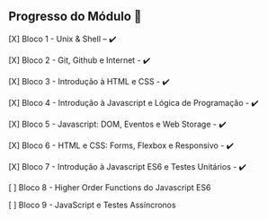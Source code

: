## **Progresso do Módulo** 🚀

[X] Bloco 1 - Unix & Shell – :heavy_check_mark:

[X] Bloco 2 - Git, Github e Internet - :heavy_check_mark:

[X] Bloco 3 - Introdução à HTML e CSS - :heavy_check_mark:

[X] Bloco 4 - Introdução à Javascript e Lógica de Programação - :heavy_check_mark:

[X] Bloco 5 - Javascript: DOM, Eventos e Web Storage - :heavy_check_mark:

[X] Bloco 6 - HTML e CSS: Forms, Flexbox e Responsivo - :heavy_check_mark:

[X] Bloco 7 - Introdução à Javascript ES6 e Testes Unitários - :heavy_check_mark:

[  ] Bloco 8 - Higher Order Functions do Javascript ES6

[  ] Bloco 9 - JavaScript e Testes Assíncronos
